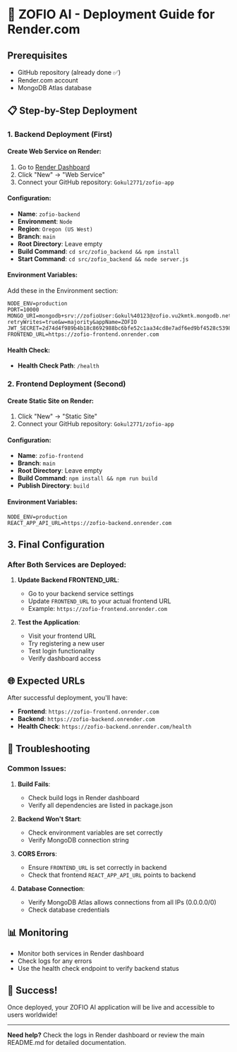 # 🚀 ZOFIO AI - Deployment Guide for Render.com

## Prerequisites
- GitHub repository (already done ✅)
- Render.com account
- MongoDB Atlas database

## 📋 Step-by-Step Deployment

### 1. Backend Deployment (First)

#### Create Web Service on Render:
1. Go to [Render Dashboard](https://dashboard.render.com/)
2. Click "New" → "Web Service"
3. Connect your GitHub repository: `Gokul2771/zofio-app`

#### Configuration:
- **Name**: `zofio-backend`
- **Environment**: `Node`
- **Region**: `Oregon (US West)`
- **Branch**: `main`
- **Root Directory**: Leave empty
- **Build Command**: `cd src/zofio_backend && npm install`
- **Start Command**: `cd src/zofio_backend && node server.js`

#### Environment Variables:
Add these in the Environment section:
```
NODE_ENV=production
PORT=10000
MONGO_URI=mongodb+srv://zofioUser:Gokul%40123@zofio.vu2kmtk.mongodb.net/zofiodb?retryWrites=true&w=majority&appName=ZOFIO
JWT_SECRET=2d74d4f989b4b18c8692988bc6bfe52c1aa34cd8e7adf6ed9bf4528c53982842
FRONTEND_URL=https://zofio-frontend.onrender.com
```

#### Health Check:
- **Health Check Path**: `/health`

### 2. Frontend Deployment (Second)

#### Create Static Site on Render:
1. Click "New" → "Static Site"
2. Connect your GitHub repository: `Gokul2771/zofio-app`

#### Configuration:
- **Name**: `zofio-frontend`
- **Branch**: `main`
- **Root Directory**: Leave empty
- **Build Command**: `npm install && npm run build`
- **Publish Directory**: `build`

#### Environment Variables:
```
NODE_ENV=production
REACT_APP_API_URL=https://zofio-backend.onrender.com
```

## 3. Final Configuration

### After Both Services are Deployed:

1. **Update Backend FRONTEND_URL**:
   - Go to your backend service settings
   - Update `FRONTEND_URL` to your actual frontend URL
   - Example: `https://zofio-frontend.onrender.com`

2. **Test the Application**:
   - Visit your frontend URL
   - Try registering a new user
   - Test login functionality
   - Verify dashboard access

## 🌐 Expected URLs

After successful deployment, you'll have:
- **Frontend**: `https://zofio-frontend.onrender.com`
- **Backend**: `https://zofio-backend.onrender.com`
- **Health Check**: `https://zofio-backend.onrender.com/health`

## 🔧 Troubleshooting

### Common Issues:

1. **Build Fails**:
   - Check build logs in Render dashboard
   - Verify all dependencies are listed in package.json

2. **Backend Won't Start**:
   - Check environment variables are set correctly
   - Verify MongoDB connection string

3. **CORS Errors**:
   - Ensure `FRONTEND_URL` is set correctly in backend
   - Check that frontend `REACT_APP_API_URL` points to backend

4. **Database Connection**:
   - Verify MongoDB Atlas allows connections from all IPs (0.0.0.0/0)
   - Check database credentials

## 📊 Monitoring

- Monitor both services in Render dashboard
- Check logs for any errors
- Use the health check endpoint to verify backend status

## 🎉 Success!

Once deployed, your ZOFIO AI application will be live and accessible to users worldwide!

---

**Need help?** Check the logs in Render dashboard or review the main README.md for detailed documentation.
